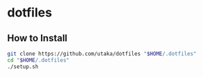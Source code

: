 # dotfiles

## How to Install
```bash
git clone https://github.com/utaka/dotfiles "$HOME/.dotfiles"
cd "$HOME/.dotfiles"
./setup.sh
```

